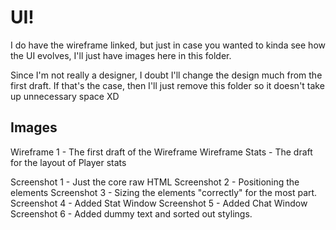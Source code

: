 # UI!

I do have the wireframe linked, but just in case you wanted to kinda see how the UI evolves, I'll just have images here in this folder.

Since I'm not really a designer, I doubt I'll change the design much from the first draft. If that's the case, then I'll just remove this folder so it doesn't take up unnecessary space XD

## Images

Wireframe 1 - The first draft of the Wireframe
Wireframe Stats - The draft for the layout of Player stats

Screenshot 1 - Just the core raw HTML
Screenshot 2 - Positioning the elements
Screenshot 3 - Sizing the elements "correctly" for the most part.
Screenshot 4 - Added Stat Window
Screenshot 5 - Added Chat Window
Screenshot 6 - Added dummy text and sorted out stylings.
